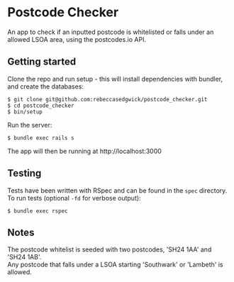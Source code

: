 # Postcode Checker

An app to check if an inputted postcode is whitelisted or falls under an allowed LSOA area, using the postcodes.io API.


## Getting started
Clone the repo and run setup - this will install dependencies with bundler, and create the databases:
```
$ git clone git@github.com:rebeccasedgwick/postcode_checker.git
$ cd postcode_checker
$ bin/setup
```
Run the server:
```
$ bundle exec rails s
```
The app will then be running at http://localhost:3000

## Testing
Tests have been written with RSpec and can be found in the `spec` directory.  
To run tests (optional `-fd` for verbose output):
```
$ bundle exec rspec
```


## Notes
The postcode whitelist is seeded with two postcodes, 'SH24 1AA' and 'SH24 1AB'.  
Any postcode that falls under a LSOA starting 'Southwark' or 'Lambeth' is allowed.
